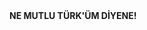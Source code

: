 <html>
<head>
<title>LAINPATTERN</title>
</head>
<body>
<b>NE MUTLU TÜRK'ÜM DİYENE!</b>
</body>
</html>